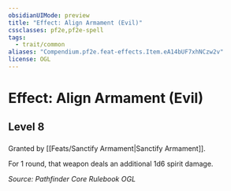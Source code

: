 ```yaml
---
obsidianUIMode: preview
title: "Effect: Align Armament (Evil)"
cssclasses: pf2e,pf2e-spell
tags:
  - trait/common
aliases: "Compendium.pf2e.feat-effects.Item.eA14bUF7xhNCzw2v"
license: OGL
---
```

# Effect: Align Armament (Evil)
## Level 8
### 






Granted by [[Feats/Sanctify Armament|Sanctify Armament]].

For 1 round, that weapon deals an additional 1d6 spirit damage.

*Source: Pathfinder Core Rulebook*
*OGL*